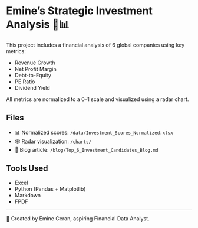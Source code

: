 
# Emine’s Strategic Investment Analysis 🧠📊

This project includes a financial analysis of 6 global companies using key metrics:

- Revenue Growth
- Net Profit Margin
- Debt-to-Equity
- PE Ratio
- Dividend Yield

All metrics are normalized to a 0–1 scale and visualized using a radar chart.

## Files
- 📊 Normalized scores: `/data/Investment_Scores_Normalized.xlsx`
- 🕸️ Radar visualization: `/charts/`
- 📘 Blog article: `/blog/Top_6_Investment_Candidates_Blog.md`

## Tools Used
- Excel
- Python (Pandas + Matplotlib)
- Markdown
- FPDF

---

📌 Created by Emine Ceran, aspiring Financial Data Analyst.
